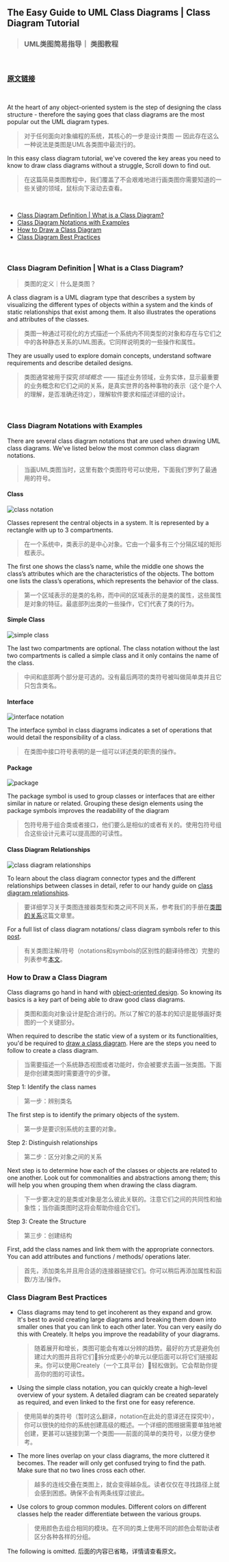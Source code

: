 ## The Easy Guide to UML Class Diagrams | Class Diagram Tutorial

> ### UML类图简易指导｜ 类图教程

<br/>

### [原文链接](https://creately.com/blog/diagrams/class-diagram-tutorial)
<br/>


At the heart of any object-oriented system is the step of designing the class structure - therefore the saying goes that class diagrams are the most popular out the UML diagram types.

> 对于任何面向对象编程的系统，其核心的一步是设计类图 — 因此存在这么一种说法是类图是UML各类图中最流行的。



In this easy class diagram tutorial, we've covered the key areas you need to know to draw class diagrams without a struggle, Scroll down to find out.

> 在这篇简易类图教程中，我们覆盖了不会艰难地进行画类图你需要知道的一些关键的领域，鼠标向下滚动去查看。

<br/>

  - [Class Diagram Definition | What is a Class Diagram?](#class-diagram-definition--what-is-a-class-diagram)
  - [Class Diagram Notations with Examples](#class-diagram-notations-with-examples)
  - [How to Draw a Class Diagram](#how-to-draw-a-class-diagram)
  - [Class Diagram Best Practices](#class-diagram-best-practices)

<br/>

### Class Diagram Definition | What is a Class Diagram?
> 类图的定义｜什么是类图？

A class diagram is a UML diagram type that describes a system by visualizing the different types of objects within a system and the kinds of static relationships that exist among them. It also illustrates the operations and attributes of the classes.

> 类图一种通过可视化的方式描述一个系统内不同类型的对象和存在与它们之中的各种静态关系的UML图表。它同样说明类的一些操作和属性。

They are usually used to explore domain concepts, understand software requirements and describe detailed designs.

> 类图通常被用于探究*领域概念* —— 描述业务领域，业务实体，显示最重要的业务概念和它们之间的关系，是真实世界的各种事物的表示（这个是个人的理解，是否准确还待定），理解软件要求和描述详细的设计。

<br/>

### Class Diagram Notations with Examples

There are several class diagram notations that are used when drawing UML class diagrams. We've listed below the most common class diagram notations.

> 当画UML类图当时，这里有数个类图符号可以使用，下面我们罗列了最通用的符号。

#### Class

![class notation](./assets/Class-Notation.png)

Classes represent the central objects in a system. It is represented by a rectangle with up to 3 compartments.
> 在一个系统中，类表示的是中心对象。它由一个最多有三个分隔区域的矩形框表示。

The first one shows the class’s name, while the middle one shows the class’s attributes which are the characteristics of the objects. The bottom one lists the class’s operations, which represents the behavior of the class.

> 第一个区域表示的是类的名称，而中间的区域表示的是类的属性，这些属性是对象的特征。最底部列出类的一些操作，它们代表了类的行为。

#### Simple Class
![simple class](./assets/Simple-Class.png)<br/>

The last two compartments are optional. The class notation without the last two compartments is called a simple class and it only contains the name of the class.

> 中间和底部两个部分是可选的。没有最后两项的类符号被叫做简单类并且它只包含类名。

#### Interface

![interface notation](./assets/Interface-notation.png)

The interface symbol in class diagrams indicates a set of operations that would detail the responsibility of a class.
> 在类图中接口符号表明的是一组可以详述类的职责的操作。

#### Package
![package](./assets/Package.png)

The package symbol is used to group classes or interfaces that are either similar in nature or related. Grouping these design elements using the package symbols improves the readability of the diagram
> 包符号用于组合类或者接口，他们要么是相似的或者有关的。使用包符号组合这些设计元素可以提高图的可读性。

#### Class Diagram Relationships

![class diagram relationships](./assets/Class-Diagram-Relationships.png)

To learn about the class diagram connector types and the different relationships between classes in detail, refer to our handy guide on [class diagram relationships](https://creately.com/blog/diagrams/class-diagram-relationships/).
> 要详细学习关于类图连接器类型和类之间不同关系，参考我们的手册在[类图的关系](https://creately.com/blog/diagrams/class-diagram-relationships/)这篇文章里。

For a full list of class diagram notations/ class diagram symbols refer to this [post](https://creately.com/blog/diagrams/class-diagram-relationships/).
> 有关类图注解/符号（notations和symbols的区别性的翻译待修改）完整的列表参考[本文](https://creately.com/blog/diagrams/class-diagram-relationships/)。

### How to Draw a Class Diagram

Class diagrams go hand in hand with [object-oriented design](https://www.tutorialspoint.com/object_oriented_analysis_design/ooad_object_oriented_design.htm). So knowing its basics is a key part of being able to draw good class diagrams.
> 类图和面向对象设计是配合进行的。所以了解它的基本的知识是能够画好类图的一个关键部分。

When required to describe the static view of a system or its functionalities, you'd be required to [draw a class diagram](https://creately.com/diagram-type/class-diagram). Here are the steps you need to follow to create a class diagram.
> 当需要描述一个系统静态视图或者功能时，你会被要求去画一张类图。下面是你创建类图时需要遵守的步骤。

Step 1: Identify the class names
> 第一步：辨别类名

The first step is to identify the primary objects of the system.
> 第一步是要识别系统的主要的对象。

Step 2: Distinguish relationships
> 第二步：区分对象之间的关系

Next step is to determine how each of the classes or objects are related to one another. Look out for commonalities and abstractions among them; this will help you when grouping them when drawing the class diagram.
> 下一步要决定的是类或对象是怎么彼此关联的。注意它们之间的共同性和抽象性；当你画类图时这将会帮助你组合它们。

Step 3: Create the Structure
> 第三步：创建结构

First, add the class names and link them with the appropriate connectors. You can add attributes and functions / methods/ operations later.
> 首先，添加类名并且用合适的连接器链接它们。你可以稍后再添加属性和函数/方法/操作。

### Class Diagram Best Practices

- Class diagrams may tend to get incoherent as they expand and grow. It's best to avoid creating large diagrams and breaking them down into smaller ones that you can link to each other later. You can very easily do this with Creately. It helps you improve the readability of your diagrams.
  > 随着展开和增长，类图可能会有难以分辨的趋势。最好的方式是避免创建过大的图并且将它们拆分成更小的单元以便后面可以将它们链接起来。你可以使用Creately（一个工具平台）轻松做到。它会帮助你提高你的图的可读性。

- Using the simple class notation, you can quickly create a high-level overview of your system. A detailed diagram can be created separately as required, and even linked to the first one for easy reference.
 > 使用简单的类符号（暂时这么翻译，notation在此处的意译还在探究中），你可以很快的给你的系统创建高级的概述。一个详细的图根据需要单独地被创建，更甚可以链接到第一个类图——前面的简单的类符号，以便方便参考。

- The more lines overlap on your class diagrams, the more cluttered it becomes. The reader will only get confused trying to find the path. Make sure that no two lines cross each other.
  > 越多的连线交叠在类图上，就会变得越杂乱。读者仅仅在寻找路径上就会感到困惑。确保不会有两条线穿过彼此。

- Use colors to group common modules. Different colors on different classes help the reader differentiate between the various groups.
  > 使用颜色去组合相同的模块。在不同的类上使用不同的颜色会帮助读者区分各种各样的分组。

The following is omitted.
后面的内容已省略，详情请查看原文。








